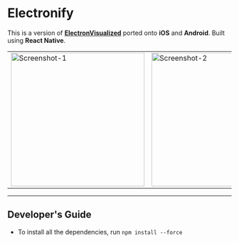 # Electronify

This is a version of [**ElectronVisualized**](https://github.com/wonmor/ElectronVisualized) ported onto **iOS** and **Android**. Built using **React Native**.

<table><tr>

<td valign="center"><img width="300" alt="Screenshot-1" src="https://user-images.githubusercontent.com/35755386/223326209-4d9c4325-83e0-4919-a795-ee10e4dbc25c.jpg"></td>

<td valign="center"><img width="300" alt="Screenshot-2" src="https://user-images.githubusercontent.com/35755386/223326234-01ef8e17-463c-49c4-a68b-58a7be858816.jpg"></td>

<td valign="center"><img width="300" alt="Screenshot-3" src="https://user-images.githubusercontent.com/35755386/223326218-7fa02fac-e5d1-4500-92c7-dfc31f0f6c84.jpg"></td>

<td valign="center"><img width="300" alt="Screenshot-4" src="https://user-images.githubusercontent.com/35755386/223326243-f1ef9bce-f305-461d-8a00-0d666b8236da.jpg"></td>

</tr></table>

---

## Developer's Guide

- To install all the dependencies, run ```npm install --force```

